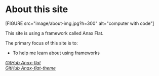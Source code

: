 About this site
==============================================
[FIGURE src="image/about-img.jpg?h=300" alt="computer with code"]

This site is using a framework called Anax Flat.

The primary focus of this site is to:

* To help me learn about using frameworks

*[GitHub Anax-flat](https://github.com/Simwal/Anax-Flat)*<br />
*[GitHub Anax-flat-theme](https://github.com/Simwal/anax-flat-theme)*
